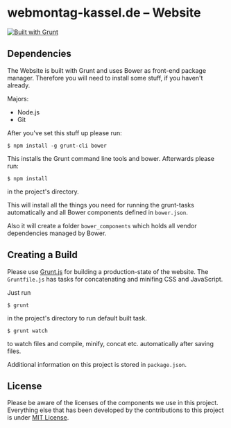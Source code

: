 # webmontag-kassel.de – Website

[![Built with Grunt](https://cdn.gruntjs.com/builtwith.png)](http://gruntjs.com/)

## Dependencies

The Website is built with Grunt and uses Bower as front-end package manager. Therefore you will need to install some stuff, if you haven't already.

Majors:

* Node.js
* Git

After you've set this stuff up please run:

	$ npm install -g grunt-cli bower

This installs the Grunt command line tools and bower.
Afterwards please run:

	$ npm install

in the project's directory.

This will install all the things you need for running the grunt-tasks
automatically and all Bower components defined in `bower.json`.

Also it will create a folder `bower_components` which holds all vendor dependencies
managed by Bower.

## Creating a Build

Please use [Grunt.js](https://github.com/gruntjs/grunt) for building a
production-state of the website. The `Gruntfile.js` has tasks for concatenating and minifing CSS and JavaScript.

Just run 

	$ grunt

in the project's directory to run default built task.

	$ grunt watch

to watch files and compile, minify, concat etc. automatically after saving files.

Additional information on this project is stored in `package.json`.

## License

Please be aware of the licenses of the components we use in this project.
Everything else that has been developed by the contributions to this project is under [MIT License](LICENSE.md).